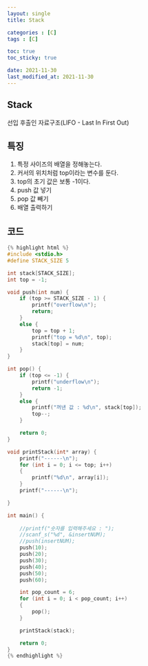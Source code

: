 ```yaml
---
layout: single
title: Stack

categories : [C]
tags : [C]

toc: true
toc_sticky: true

date: 2021-11-30
last_modified_at: 2021-11-30
---
```


## Stack  

선입 후출인 자료구조(LIFO - Last In First Out)  

## 특징

1. 특정 사이즈의 배열을 정해놓는다.  
2. 커서의 위치처럼 top이라는 변수를 둔다.  
3. top의 초기 값은 보통 -1이다.  
4. push 값 넣기  
5. pop 값 빼기  
6. 배열 출력하기  

## 코드
```c
{% highlight html %}
#include <stdio.h>
#define STACK_SIZE 5

int stack[STACK_SIZE];
int top = -1;

void push(int num) {
	if (top >= STACK_SIZE - 1) {
		printf("overflow\n");
		return;
	}
	else {
		top = top + 1;
		printf("top = %d\n", top);
		stack[top] = num;
	}
}

int pop() {
	if (top <= -1) {
		printf("underflow\n");
		return -1;
	}
	else {
		printf("꺼낸 값 : %d\n", stack[top]);
		top--;
	}

	return 0;
}

void printStack(int* array) {
	printf("------\n");
	for (int i = 0; i <= top; i++)
	{	
		printf("%d\n", array[i]);
	}
	printf("------\n");

}

int main() {
	
	//printf("숫자를 입력해주세요 : ");
	//scanf_s("%d", &insertNUM);
	//push(insertNUM);
	push(10);
	push(20);
	push(30);
	push(40);
	push(50);
	push(60);

	int pop_count = 6;
	for (int i = 0; i < pop_count; i++)
	{
		pop();
	}

	printStack(stack);

	return 0;
}
{% endhighlight %}
```